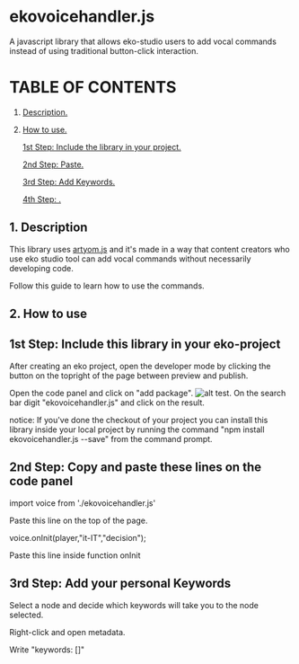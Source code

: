 # ekovoicehandler.js
A javascript library that allows eko-studio users to add vocal commands instead of using traditional button-click interaction.

# TABLE OF CONTENTS

1. [ Description. ](#desc)
2. [ How to use. ](#usage)

    [ 1st Step: Include the library in your project.](#1st)
   
    [ 2nd Step: Paste. ](#2nd)
   
    [ 3rd Step: Add Keywords. ](#3rd)
   
    [ 4th Step: . ](#4th)

<a name="desc"></a>
## 1. Description

This library uses <a href = https://sdkcarlos.github.io/sites/artyom.html>artyom.js</a> and it's made in a way that content creators who use eko studio tool can add vocal commands without necessarily developing code. 

Follow this guide to learn how to use the commands.

<a name="usage"></a>
## 2. How to use 

<a name="1st"></a>
## 1st Step: Include this library in your eko-project

After creating an eko project, open the developer mode by clicking the button on the topright of the page between preview and publish.

Open the code panel and click on "add package".
![alt test](screenshots/picturename).
On the search bar digit "ekovoicehandler.js" and click on the result. 

notice: If you've done the checkout of your project you can install this library inside your local project by running the command "npm install ekovoicehandler.js --save" from the command prompt. 

<a name="2nd"></a>
## 2nd Step: Copy and paste these lines on the code panel 
 
import voice from './ekovoicehandler.js' 
 
Paste this line on the top of the page. 



 voice.onInit(player,"it-IT","decision");
 
 Paste this line inside function onInit
 
 <a name="3rd"></a>
 ## 3rd Step: Add your personal Keywords 

Select a node and decide which keywords will take you to the node selected.

Right-click and open metadata.

Write "keywords: []" 
